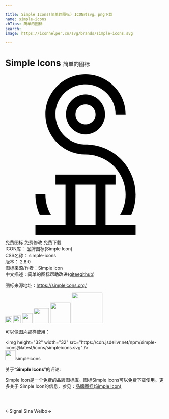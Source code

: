 ```yaml
---

title: Simple Icons(简单的图标) ICON转svg、png下载
name: simple-icons
zhTips: 简单的图标
search: 
image: https://iconhelper.cn/svg/brands/simple-icons.svg

---
```


# Simple Icons  <small style="font-size: 60%;font-weight: 100">简单的图标</small>

<div id="svg" class="svg-wrap">
<svg role="img" viewBox="0 0 24 24" xmlns="http://www.w3.org/2000/svg"><title>Simple Icons icon</title><path d="M12 12v-1.5c-2.484 0-4.5-2.016-4.5-4.5S9.516 1.5 12 1.5s4.5 2.016 4.5 4.5H18c0-3.312-2.688-6-6-6S6 2.688 6 6s2.688 6 6 6zM15.037 12.826c2.858 1.678 3.816 5.355 2.138 8.214h1.68c.423-.954.642-1.987.643-3.03.003-4.144-3.352-7.505-7.494-7.51V12c1.066 0 2.113.286 3.033.826zM12.003 10.5H12h.003M6.828 21.04C6.3 20.148 6 19.11 6 18v-.03H4.5V18c-.002 1.047.218 2.084.645 3.04h1.683zM15 22.5v-6h1.5V15h-9v1.5H9v6H4.5V24h15v-1.5H15zm-1.5 0h-3v-6h3v6zM9.078 5.922C9.035 7.58 10.343 8.957 12 9c1.597-.04 2.88-1.326 2.922-2.922C14.965 4.42 13.656 3.043 12 3c-1.597.04-2.88 1.326-2.922 2.922zm4.422.08c0 .828-.672 1.5-1.5 1.5-.83 0-1.5-.673-1.5-1.502 0-.83.67-1.5 1.5-1.5.828 0 1.5.672 1.5 1.5z"/></svg>
</div>
<detail full-name='simple-icons'></detail>

<div class="detail-page">
<p>
<span><span class="badge-success badge">免费图标</span> <span class="badge-success badge">免费修改</span>  <span class="badge-success badge">免费下载</span> </span>
<br/>
<span>
ICON库：
<span class="badge-secondary badge">品牌图标(Simple Icon)</span> 
</span>
<br/>
<span>
CSS名称：
<span class="badge-secondary badge">simple-icons</span> 
</span>

<br/>
<span>
版本：
<span class="badge-secondary badge">2.8.0</span> 
</span>
<br/>
<span>图标来源/作者：<span class="badge-light badge">Simple Icon</span></span> 
<br/>
<span class="zh-detail">中文描述：<span class="badge-primary badge">简单的图标</span><span class="help-link"><span>帮助改进</span>(<a href="https://gitee.com/liuwave/icon-helper/edit/master/json/brands/simple-icons.json" target="_blank" rel="noopener noreferrer">gitee</a><a href="https://github.com/liuwave/icon-helper/edit/master/json/brands/simple-icons.json" target="_blank" rel="noopener noreferrer">github</a></span>)</span><br/>
</p>
</div><div class="description description alert alert-light"><p>图标来源地址：<a href="https://simpleicons.org/" target="_blank" rel="noopener noreferrer">https://simpleicons.org/</a></p></div>
<div class="alert alert-dark">
<img height="21" width="21" src="https://cdn.jsdelivr.net/npm/simple-icons@latest/icons/simpleicons.svg" />
<img height="24" width="24" src="https://cdn.jsdelivr.net/npm/simple-icons@latest/icons/simpleicons.svg" />
<img height="32" width="32" src="https://cdn.jsdelivr.net/npm/simple-icons@latest/icons/simpleicons.svg" />
<img height="48" width="48" src="https://cdn.jsdelivr.net/npm/simple-icons@latest/icons/simpleicons.svg" />
<img height="64" width="64" src="https://cdn.jsdelivr.net/npm/simple-icons@latest/icons/simpleicons.svg" />
<img height="96" width="96" src="https://cdn.jsdelivr.net/npm/simple-icons@latest/icons/simpleicons.svg" />

</div>
<div>
  <p>可以像图片那样使用：    
  </p>
  <div class="alert alert-primary" style="font-size: 14px">
    &lt;img height="32" width="32" src="https://cdn.jsdelivr.net/npm/simple-icons@latest/icons/simpleicons.svg" /&gt;
    <copy-btn content='<img height="32" width="32" src="https://cdn.jsdelivr.net/npm/simple-icons@latest/icons/simpleicons.svg" />'></copy-btn>
  </div>
  <div class="alert alert-secondary">
    <img height="32" width="32" src="https://cdn.jsdelivr.net/npm/simple-icons@latest/icons/simpleicons.svg" />simpleicons
    <copy-btn content="simpleicons" btn-title="复制图标名称"></copy-btn>
  </div>
</div>
<div class="icon-detail__container">
<p>关于“<b>Simple Icons</b>”的评论:</p>
</div>
<Vssue title="关于“Simple Icons”的评论" />
<div><p>Simple Icon是一个免费的品牌图标库。图标Simple Icons可以免费下载使用。更多关于  Simple Icon的信息，参见：<a target="_blank" href="https://iconhelper.cn/brands.html">品牌图标(Simple Icon)</a>
</p></div>


<div style="padding:2rem 0 " class="page-nav"><p class="inner"><span class="prev">←<router-link to="/icon/signal.html">Signal</router-link></span> <span class="next"><router-link to="/icon/sina-weibo.html">Sina Weibo</router-link>→</span></p></div>
